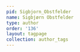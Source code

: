 ```yaml
---
pid: Sigbjorn_Obstfelder
name: Sigbjørn Obstfelder
type: author
order: '136'
layout: tagpage
collection: author_tags
---
```

